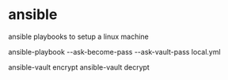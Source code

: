 # ansible

ansible playbooks to setup a linux machine

ansible-playbook --ask-become-pass --ask-vault-pass local.yml

ansible-vault encrypt <path-to-file>
ansible-vault decrypt <path-to-file>
